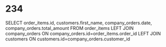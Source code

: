 # 234

SELECT
order_items.id,
customers.first_name,
company_orders.date,
company_orders.total_amount
FROM order_items
LEFT JOIN
company_orders ON
company_orders.id=order_items.order_id
LEFT JOIN
customers ON
customers.id=company_orders.customer_id

